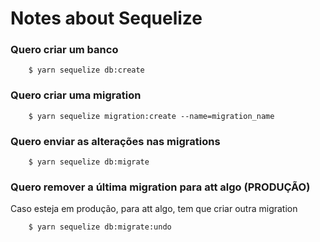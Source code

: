 # Notes about Sequelize

### Quero criar um banco

```
    $ yarn sequelize db:create
```

### Quero criar uma migration

```
    $ yarn sequelize migration:create --name=migration_name
```

### Quero enviar as alterações nas migrations

```
    $ yarn sequelize db:migrate
```

### Quero remover a última migration para att algo (PRODUÇÃO)

Caso esteja em produção, para att algo, tem que criar outra migration

```
    $ yarn sequelize db:migrate:undo
```
